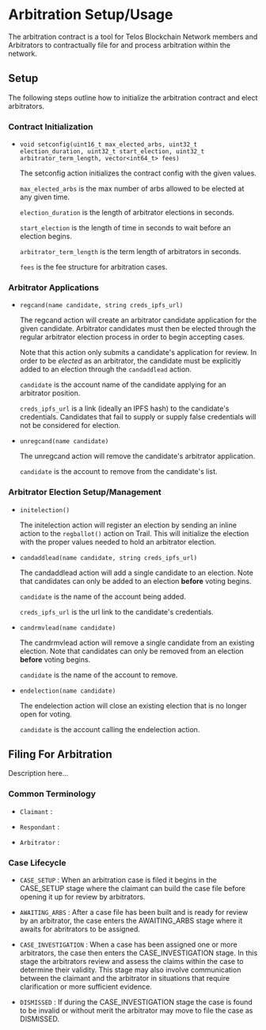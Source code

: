 # Arbitration Setup/Usage

The arbitration contract is a tool for Telos Blockchain Network members and Arbitrators to contractually file for and process arbitration within the network.

## Setup

The following steps outline how to initialize the arbitration contract and elect arbitrators.

### Contract Initialization

* `void setconfig(uint16_t max_elected_arbs, uint32_t election_duration, uint32_t start_election, uint32_t arbitrator_term_length, vector<int64_t> fees)`

    The setconfig action initializes the contract config with the given values.

    `max_elected_arbs` is the max number of arbs allowed to be elected at any given time.

    `election_duration` is the length of arbitrator elections in seconds.

    `start_election` is the length of time in seconds to wait before an election begins.

    `arbitrator_term_length` is the term length of arbitrators in seconds.

    `fees` is the fee structure for arbitration cases.

### Arbitrator Applications

* `regcand(name candidate, string creds_ipfs_url)`

    The regcand action will create an arbitrator candidate application for the given candidate. Arbitrator candidates must then be elected through the regular arbitrator election process in order to begin accepting cases.

    Note that this action only submits a candidate's application for review. In order to be *elected* as an arbitrator, the candidate must be explicitly added to an election through the `candaddlead` action.

    `candidate` is the account name of the candidate applying for an arbitrator position.

    `creds_ipfs_url` is a link (ideally an IPFS hash) to the candidate's credentials. Candidates that fail to supply or supply false credentials will not be considered for election.

* `unregcand(name candidate)`

    The unregcand action will remove the candidate's arbitrator application.

    `candidate` is the account to remove from the candidate's list.

### Arbitrator Election Setup/Management

* `initelection()`

    The initelection action will register an election by sending an inline action to the `regballot()` action on Trail. This will initialize the election with the proper values needed to hold an arbitrator election.

* `candaddlead(name candidate, string creds_ipfs_url)`

    The candaddlead action will add a single candidate to an election. Note that candidates can only be added to an election **before** voting begins.

    `candidate` is the name of the account being added.

    `creds_ipfs_url` is the url link to the candidate's credentials.

* `candrmvlead(name candidate)`

    The candrmvlead action will remove a single candidate from an existing election. Note that candidates can only be removed from an election **before** voting begins.

    `candidate` is the name of the account to remove.

* `endelection(name candidate)`

    The endelection action will close an existing election that is no longer open for voting.

    `candidate` is the account calling the endelection action.

## Filing For Arbitration

Description here...

### Common Terminology

* `Claimant` : 

* `Respondant` :

* `Arbitrator` : 

### Case Lifecycle

* `CASE_SETUP` : When an arbitration case is filed it begins in the CASE_SETUP stage where the claimant can build the case file before opening it up for review by arbitrators.

* `AWAITING_ARBS` : After a case file has been built and is ready for review by an arbitrator, the case enters the AWAITING_ARBS stage where it awaits for abritrators to be assigned.

* `CASE_INVESTIGATION` : When a case has been assigned one or more arbitrators, the case then enters the CASE_INVESTIGATION stage. In this stage the arbitrators review and assess the claims within the case to determine their validity. This stage may also involve communication between the claimant and the arbitrator in situations that require clarification or more sufficient evidence.

* `DISMISSED` : If during the CASE_INVESTIGATION stage the case is found to be invalid or without merit the arbitrator may move to file the case as DISMISSED.

